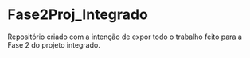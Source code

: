 # Fase2Proj_Integrado
Repositório criado com a intenção de expor todo o trabalho feito para a Fase 2 do projeto integrado.
